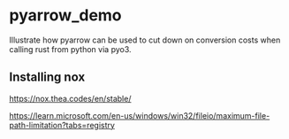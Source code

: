 # pyarrow_demo
Illustrate how pyarrow can be used to cut down on conversion costs when calling rust from python via pyo3.


## Installing nox
https://nox.thea.codes/en/stable/

https://learn.microsoft.com/en-us/windows/win32/fileio/maximum-file-path-limitation?tabs=registry
